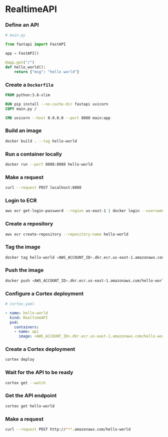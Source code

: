 # RealtimeAPI

### Define an API

```python
# main.py

from fastapi import FastAPI

app = FastAPI()

@app.get("/")
def hello_world():
    return {"msg": "hello world"}
```

### Create a `Dockerfile`

```Dockerfile
FROM python:3.8-slim

RUN pip install --no-cache-dir fastapi uvicorn
COPY main.py /

CMD uvicorn --host 0.0.0.0 --port 8080 main:app
```

### Build an image

```bash
docker build . --tag hello-world
```

### Run a container locally

```bash
docker run --port 8080:8080 hello-world
```

### Make a request

```bash
curl --request POST localhost:8080
```

### Login to ECR

```bash
aws ecr get-login-password --region us-east-1 | docker login --username AWS --password-stdin <AWS_ACCOUNT_ID>.dkr.ecr.us-east-1.amazonaws.com
```

### Create a repository

```bash
aws ecr create-repository --repository-name hello-world
```

### Tag the image

```bash
docker tag hello-world <AWS_ACCOUNT_ID>.dkr.ecr.us-east-1.amazonaws.com/hello-world
```

### Push the image

```bash
docker push <AWS_ACCOUNT_ID>.dkr.ecr.us-east-1.amazonaws.com/hello-world
```

### Configure a Cortex deployment

```yaml
# cortex.yaml

- name: hello-world
  kind: RealtimeAPI
  pod:
    containers:
    - name: api
      image: <AWS_ACCOUNT_ID>.dkr.ecr.us-east-1.amazonaws.com/hello-world
```

### Create a Cortex deployment

```bash
cortex deploy
```

### Wait for the API to be ready

```bash
cortex get --watch
```

### Get the API endpoint

```bash
cortex get hello-world
```

### Make a request

```bash
curl --request POST http://***.amazonaws.com/hello-world
```
